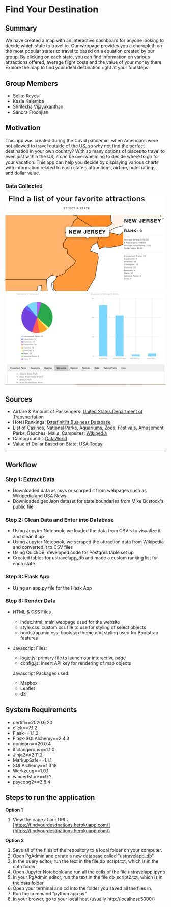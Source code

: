 # Find Your Destination

## Summary
We have created a map with an interactive dashboard for anyone looking to decide which state to travel to. Our webpage provides you a choropleth on the most popular states to travel to based on a equation created by our group. By clicking on each state, you can find information on various attractions offered, average flight costs and the value of your money there. Explore the map to find your ideal destination right at your footsteps!

## Group Members
* Solito Reyes
* Kasia Kalemba
* Shrilekha Vijayakanthan
* Sandra Froonjian

## Motivation
This app was created during the Covid pandemic, when Americans were not allowed to travel outside of the US, so why not find the perfect destination in your own country? With so many options of places to travel to even just within the US, it can be overwhelming to decide where to go for your vacation. This app can help you decide by displaying various charts with information related to each state's attractions, airfare, hotel ratings, and dollar value.

### Data Collected
![](screenshots/screenshot1.png)
![](screenshots/screenshot2.png)

## Sources
* Airfare & Amount of Passengers: [United States Department of Transportation](https://www.transtats.bts.gov/AverageFare/)
* Hotel Rankings: [Datafiniti's Business Database](https://www.kaggle.com/datafiniti/hotel-reviews?select=Datafiniti_Hotel_Reviews.csv)
* List of Casinos, National Parks, Aquariums, Zoos, Festivals, Amusement Parks, Beaches, Malls, Campsites: [Wikipedia](https://en.wikipedia.org/wiki/Tourist_attractions_in_the_United_States)
* Campgrounds: [DataWorld](https://data.world/caroline/campgrounds)
* Value of Dollar Based on State: [USA Today](https://www.usatoday.com/story/money/2019/05/25/us-dollar-how-much-its-worth-value-in-every-state/39501091/)

---

## Workflow
### Step 1: Extract Data
* Downloaded data as csvs or scarped it from webpages such as Wikipedia and USA News 
* Downloaded geoJson dataset for state boundaries from Mike Bostock's public file

### Step 2: Clean Data and Enter into Database
* Using Jupyter Notebook, we loaded the data from CSV's to visualize it and clean it up
* Using Jupyter Notebook, we scraped the attraction data from Wikipedia and converted it to CSV files
* Using QuickDB, developed code for Postgres table set up 
* Created tables for ustravelapp_db and made a custom ranking list for each state

### Step 3: Flask App
* Using an app.py file for the Flask App

### Step 3: Render Data
* HTML & CSS Files
  * index.html: main webpage used for the website
  * style.css: custom css file to use for styling of select objects
  * bootstrap.min.css: bootstap theme and styling used for Bootstrap features 

* Javascript Files:
  * logic.js: primary file to launch our interactive page
  * config.js: insert API key for rendering of map objects

  Javascript Packages used:
  * Mapbox
  * Leaflet
  * d3

## System Requirements
* certifi==2020.6.20
* click==7.1.2
* Flask==1.1.2
* Flask-SQLAlchemy==2.4.3
* gunicorn==20.0.4
* itsdangerous==1.1.0
* Jinja2==2.11.2
* MarkupSafe==1.1.1
* SQLAlchemy==1.3.18
* Werkzeug==1.0.1
* wincertstore==0.2
* psycopg2==2.8.4

## Steps to run the application
**Option 1**
1. View the page at our URL: [https://findyourdestinations.herokuapp.com/](https://findyourdestinations.herokuapp.com/)
<!-- end of list -->
**Option 2**
1. Save all of the files of the repository to a local folder on your computer.
1. Open PgAdmin and create a new database called "ustravelapp_db"
1. In the query editor, run the text in the file db_script.txt, which is in the data folder
1. Open Jupyter Notebook and run all the cells of the file ustravelapp.ipynb
1. In your PgAdmin editor, run the text in the file db_script2.txt, which is in the data folder
1. Open your terminal and cd into the folder you saved all the files in.
1. Run the command "python app.py"
1. In your brower, go to your local host (usually http://localhost:5000/)
